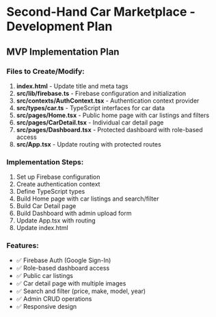 # Second-Hand Car Marketplace - Development Plan

## MVP Implementation Plan

### Files to Create/Modify:

1. **index.html** - Update title and meta tags
2. **src/lib/firebase.ts** - Firebase configuration and initialization
3. **src/contexts/AuthContext.tsx** - Authentication context provider
4. **src/types/car.ts** - TypeScript interfaces for car data
5. **src/pages/Home.tsx** - Public home page with car listings and filters
6. **src/pages/CarDetail.tsx** - Individual car detail page
7. **src/pages/Dashboard.tsx** - Protected dashboard with role-based access
8. **src/App.tsx** - Update routing with protected routes

### Implementation Steps:

1. Set up Firebase configuration
2. Create authentication context
3. Define TypeScript types
4. Build Home page with car listings and search/filter
5. Build Car Detail page
6. Build Dashboard with admin upload form
7. Update App.tsx with routing
8. Update index.html

### Features:
- ✅ Firebase Auth (Google Sign-In)
- ✅ Role-based dashboard access
- ✅ Public car listings
- ✅ Car detail page with multiple images
- ✅ Search and filter (price, make, model, year)
- ✅ Admin CRUD operations
- ✅ Responsive design